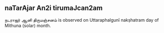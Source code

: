## naTarAjar An2i tirumaJcan2am

நடராஜர் ஆனி திருமஞ்சனம் is observed on Uttaraphalgunī nakṣhatram day of Mithuna (solar) month.



